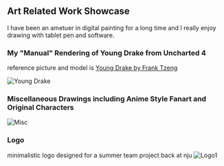 ## Art Related Work Showcase

I have been an ametuer in digital painting for a long time and I really enjoy drawing with tablet pen and software.

### My "Manual" Rendering of Young Drake from Uncharted 4 
reference picture and model is [Young Drake by Frank Tzeng](https://www.artstation.com/artwork/eVBEY)

![Young Drake](http://imglf0.nosdn.127.net/img/L3pWV1luYk9ob2ZSQmlaYXZXdmdjbHpjakQvM1MvbXZWS09EbTN1OFZSVmtDMVlWSEp2OTNBPT0.png)

### Miscellaneous Drawings including Anime Style Fanart and Original Characters

![Misc](http://imglf.nosdn.127.net/img/L3pWV1luYk9ob2ZsMkRaSGNLMUg2RUR0SitIZUdueE5oSkNkQ2loWjFBVE9ncnVsOXlqZVpRPT0.png)

### Logo 
minimalistic logo designed for a summer team project back at nju
![Logo1](http://imglf1.nosdn.127.net/img/L3pWV1luYk9ob2ZsMkRaSGNLMUg2TS91WXQ5Zm5UU25UZjlwWU5iR0dHSnVVbkc4YjNNUWhnPT0.jpg)
